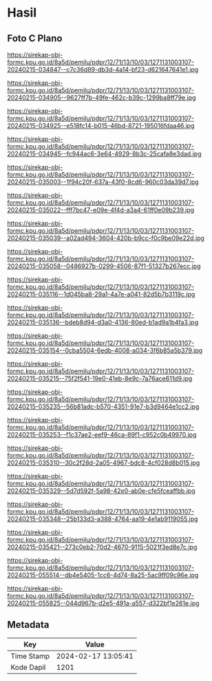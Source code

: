 # Hasil

## Foto C Plano

https://sirekap-obj-formc.kpu.go.id/8a5d/pemilu/pdpr/12/71/13/10/03/1271131003107-20240215-034847--c7c36d89-db3d-4a14-bf23-d621647641e1.jpg

https://sirekap-obj-formc.kpu.go.id/8a5d/pemilu/pdpr/12/71/13/10/03/1271131003107-20240215-034905--9627ff7b-49fe-462c-b39c-1299ba8ff79e.jpg

https://sirekap-obj-formc.kpu.go.id/8a5d/pemilu/pdpr/12/71/13/10/03/1271131003107-20240215-034925--e518fc14-b015-46bd-8721-195016fdaa46.jpg

https://sirekap-obj-formc.kpu.go.id/8a5d/pemilu/pdpr/12/71/13/10/03/1271131003107-20240215-034945--fc944ac6-3e64-4929-8b3c-25cafa8e3dad.jpg

https://sirekap-obj-formc.kpu.go.id/8a5d/pemilu/pdpr/12/71/13/10/03/1271131003107-20240215-035003--1f94c20f-637a-43f0-8cd6-960c03da39d7.jpg

https://sirekap-obj-formc.kpu.go.id/8a5d/pemilu/pdpr/12/71/13/10/03/1271131003107-20240215-035022--fff7bc47-e09e-4f4d-a3a4-61ff0e09b239.jpg

https://sirekap-obj-formc.kpu.go.id/8a5d/pemilu/pdpr/12/71/13/10/03/1271131003107-20240215-035039--a02ad494-3604-420b-b9cc-f0c9be09e22d.jpg

https://sirekap-obj-formc.kpu.go.id/8a5d/pemilu/pdpr/12/71/13/10/03/1271131003107-20240215-035058--0486927b-0299-4506-87f1-51327b267ecc.jpg

https://sirekap-obj-formc.kpu.go.id/8a5d/pemilu/pdpr/12/71/13/10/03/1271131003107-20240215-035116--1d045ba8-29a1-4a7e-a041-82d5b7b3119c.jpg

https://sirekap-obj-formc.kpu.go.id/8a5d/pemilu/pdpr/12/71/13/10/03/1271131003107-20240215-035136--bdeb8d94-d3a0-4136-80ed-b1ad9a1b4fa3.jpg

https://sirekap-obj-formc.kpu.go.id/8a5d/pemilu/pdpr/12/71/13/10/03/1271131003107-20240215-035154--0cba5504-6edb-4008-a034-3f6b85a5b379.jpg

https://sirekap-obj-formc.kpu.go.id/8a5d/pemilu/pdpr/12/71/13/10/03/1271131003107-20240215-035215--75f2f541-19e0-41eb-8e9c-7a76ace611d9.jpg

https://sirekap-obj-formc.kpu.go.id/8a5d/pemilu/pdpr/12/71/13/10/03/1271131003107-20240215-035235--56b81adc-b570-4351-91e7-b3d9464e1cc2.jpg

https://sirekap-obj-formc.kpu.go.id/8a5d/pemilu/pdpr/12/71/13/10/03/1271131003107-20240215-035253--f1c37ae2-eef9-46ca-89f1-c952c0b49970.jpg

https://sirekap-obj-formc.kpu.go.id/8a5d/pemilu/pdpr/12/71/13/10/03/1271131003107-20240215-035310--30c2f28d-2a05-4967-bdc8-4cf028d8b015.jpg

https://sirekap-obj-formc.kpu.go.id/8a5d/pemilu/pdpr/12/71/13/10/03/1271131003107-20240215-035329--5d7d592f-5a98-42e0-ab0e-cfe5fceaffbb.jpg

https://sirekap-obj-formc.kpu.go.id/8a5d/pemilu/pdpr/12/71/13/10/03/1271131003107-20240215-035348--25b133d3-a388-4764-aa19-4e1ab9119055.jpg

https://sirekap-obj-formc.kpu.go.id/8a5d/pemilu/pdpr/12/71/13/10/03/1271131003107-20240215-035421--273c0eb2-70d2-4670-9115-5021f3ed8e7c.jpg

https://sirekap-obj-formc.kpu.go.id/8a5d/pemilu/pdpr/12/71/13/10/03/1271131003107-20240215-055514--db4e5405-1cc6-4d74-8a25-5ac9ff09c96e.jpg

https://sirekap-obj-formc.kpu.go.id/8a5d/pemilu/pdpr/12/71/13/10/03/1271131003107-20240215-055825--044d967b-d2e5-491a-a557-d322bf1e261e.jpg


## Metadata

| Key        | Value               |
| ---------- | ------------------- |
| Time Stamp | 2024-02-17 13:05:41 |
| Kode Dapil | 1201                |



